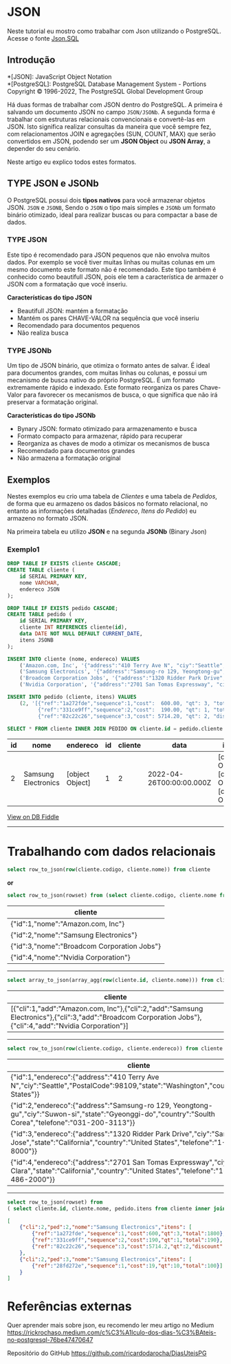# JSON

Neste tutorial eu mostro como trabalhar com Json utilizando o PostgreSQL.
Acesse o fonte [Json.SQL](/PG/Json.SQL)

## Introdução

*[JSON]: JavaScript Object Notation  
*[PostgreSQL]: PostgreSQL Database Management System - Portions Copyright © 1996-2022, The PostgreSQL Global Development Group  

Há duas formas de trabalhar com JSON dentro do PostgreSQL. A primeira é salvando um documento JSON no campo `JSON/JSONb`.
A segunda forma é trabalhar com estruturas relacionais convencionais e convertê-las em JSON. Isto significa realizar consultas da maneira que você sempre fez, com relacionamentos JOIN e agregações (SUN, COUNT, MAX) que serão convertidos em JSON,
podendo ser um **JSON Object** ou **JSON Array**, a depender do seu cenário.

Neste artigo eu explico todos estes formatos.

## TYPE JSON e JSONb

O PostgreSQL possui dois **tipos nativos** para você armazenar objetos JSON. `JSON` e `JSONB`, Sendo o `JSON` o tipo mais simples e `JSONb` um formato binário otimizado, ideal para realizar buscas ou para compactar a base de dados.

### TYPE JSON

Este tipo é recomendado para JSON pequenos que não envolva muitos dados. Por exemplo se você tiver muitas linhas ou muitas colunas em um mesmo documento este formato não é recomendado.
Este tipo também é conhecido como beautifull JSON, pois ele tem a característica de armazer o JSON com a formatação que você inseriu.

**Características do tipo JSON**

 - Beautifull JSON: mantém a formatação
 - Mantém os pares CHAVE-VALOR na sequência que você inseriu
 - Recomendado para documentos pequenos
 - Não realiza busca
 
 ### TYPE JSONb

Um tipo de JSON binário, que otimiza o formato antes de salvar. É ideal para documentos grandes, com muitas linhas ou colunas, e possui um mecanismo de busca nativo do próprio PostgreSQL. É um formato extremamente rápido e indexado. Este formato reorganiza os pares Chave-Valor para favorecer os mecanismos de busca, o que significa que não irá preservar a formatação original.

**Características do tipo JSONb**

 - Bynary JSON: formato otimizado para armazenamento e busca
 - Formato compacto para armazenar, rápido para recuperar
 - Reorganiza as chaves de modo a otimizar os mecanismos de busca
 - Recomendado para documentos grandes
 - Não armazena a formatação original

## Exemplos

Nestes exemplos eu crio uma tabela de _Clientes_ e uma tabela de _Pedidos_, de forma que eu armazeno os dados básicos no formato relacional, no entanto as informações detalhadas (_Endereco_, _Itens do Pedido_) eu armazeno no formato JSON.

Na primeira tabela eu utilizo **JSON** e na segunda **JSONb** (Binary Json)

### Exemplo1

```SQL
DROP TABLE IF EXISTS cliente CASCADE;
CREATE TABLE cliente (
    id SERIAL PRIMARY KEY,
    nome VARCHAR,
    endereco JSON
);

DROP TABLE IF EXISTS pedido CASCADE;
CREATE TABLE pedido (
    id SERIAL PRIMARY KEY,
    cliente INT REFERENCES cliente(id),
    data DATE NOT NULL DEFAULT CURRENT_DATE,
    itens JSONB
);

INSERT INTO cliente (nome, endereco) VALUES 
    ('Amazon.com, Inc', '{"address":"410 Terry Ave N", "ciy":"Seattle", "PostalCode":98109, "state":"Washington", "country":"United States"}'),
    ('Samsung Electronics', '{"address":"Samsung-ro 129, Yeongtong-gu", "ciy":"Suwon-si", "state":"Gyeonggi-do", "country":"Soulth Corea", "telefone":"031-200-3113"}'),
    ('Broadcom Corporation Jobs', '{"address":"1320 Ridder Park Drive", "ciy":"San Jose", "state":"California", "country":"United States", "telefone":"1-408-433-8000"}'),
    ('Nvidia Corporation', '{"address":"2701 San Tomas Expressway", "ciy":"Santa Clara", "state":"California", "country":"United States", "telefone": "1+ (408) 486-2000"}');

INSERT INTO pedido (cliente, itens) VALUES
    (2, '[{"ref":"1a272fde","sequence":1,"cost":  600.00, "qt": 3, "total": 1800.00},
          {"ref":"331ce9ff","sequence":2,"cost":  190.00, "qt": 1, "total": 190},
          {"ref":"82c22c26","sequence":3,"cost": 5714.20, "qt": 2, "discount": 540.00, "total" : 602.84}]');

SELECT * FROM cliente INNER JOIN PEDIDO ON cliente.id = pedido.cliente
```

| id  | nome                | endereco        | id  | cliente | data                     | itens                                           |
| --- | ------------------- | --------------- | --- | ------- | ------------------------ | ----------------------------------------------- |
| 2   | Samsung Electronics | [object Object] | 1   | 2       | 2022-04-26T00:00:00.000Z | [object Object],[object Object],[object Object] |

[View on DB Fiddle](https://www.db-fiddle.com/f/4jyoMCicNSZpjMt4jFYoz5/0)

---

# Trabalhando com dados relacionais

```SQL
select row_to_json(row(cliente.codigo, cliente.nome)) from cliente
```

**or**

```SQL
select row_to_json(rowset) from (select cliente.codigo, cliente.nome from cliente) rowset;
```

| cliente                                     |
| ------------------------------------------- |
| {"id":1,"nome":"Amazon.com, Inc"}           |
| {"id":2,"nome":"Samsung Electronics"}       |
| {"id":3,"nome":"Broadcom Corporation Jobs"} |
| {"id":4,"nome":"Nvidia Corporation"}        |

---

```SQL
select array_to_json(array_agg(row(cliente.id, cliente.nome))) from cliente;
```

| cliente                           |
| --------------------------------- |
|[{"cli":1,"add":"Amazon.com, Inc"},{"cli":2,"add":"Samsung Electronics"},{"cli":3,"add":"Broadcom Corporation Jobs"},{"cli":4,"add":"Nvidia Corporation"}] |

---

```SQL
select row_to_json(row(cliente.codigo, cliente.endereco)) from cliente
```

| cliente                                                                                                                                                                    |
| -------------------------------------------------------------------------------------------------------------------------------------------------------------------------- |
| {"id":1,"endereco":{"address":"410 Terry Ave N","ciy":"Seattle","PostalCode":98109,"state":"Washington","country":"United States"}}                                        |
| {"id":2,"endereco":{"address":"Samsung-ro 129, Yeongtong-gu","ciy":"Suwon-si","state":"Gyeonggi-do","country":"Soulth Corea","telefone":"031-200-3113"}}                   |
| {"id":3,"endereco":{"address":"1320 Ridder Park Drive","ciy":"San Jose","state":"California","country":"United States","telefone":"1-408-433-8000"}}          |
| {"id":4,"endereco":{"address":"2701 San Tomas Expressway","ciy":"Santa Clara","state":"California","country":"United States","telefone":"1+ (408) 486-2000"}} |

---

```SQL
select row_to_json(rowset) from
( select cliente.id, cliente.nome, pedido.itens from cliente inner join pedido on pedido.cliente = cliente.id )
```

```JSON
[
    {"cli":2,"ped":2,"nome":"Samsung Electronics","itens": [
        {"ref":"1a272fde","sequence":1,"cost":600,"qt":3,"total":1800},
        {"ref":"331ce9ff","sequence":2,"cost":190,"qt":1,"total":190},
        {"ref":"82c22c26","sequence":3,"cost":5714.2,"qt":2,"discount":540,"total":602.84}]
    },
    {"cli":2,"ped":3,"nome":"Samsung Electronics","itens": [
        {"ref":"28fd272e","sequence":1,"cost":19,"qt":10,"total":100}]
    }
]
```

# Referências externas

Quer aprender mais sobre json, eu recomendo ler meu artigo no Medium
https://rickrochaso.medium.com/c%C3%A1lculo-dos-dias-%C3%BAteis-no-postgresql-76be47470647

Repositório do GitHub
https://github.com/ricardodarocha/DiasUteisPG
